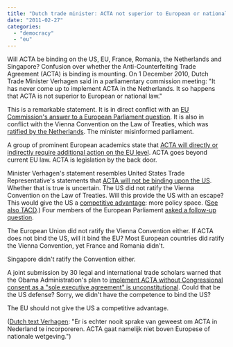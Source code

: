 ```yaml
---
title: "Dutch trade minister: ACTA not superior to European or national law"
date: "2011-02-27"
categories: 
  - "democracy"
  - "eu"
---
```


Will ACTA be binding on the US, EU, France, Romania, the Netherlands and Singapore? Confusion over whether the Anti-Counterfeiting Trade Agreement (ACTA) is binding is mounting. On 1 December 2010, Dutch Trade Minister Verhagen said in a parliamentary commission meeting: "It has never come up to implement ACTA in the Netherlands. It so happens that ACTA is not superior to European or national law."

This is a remarkable statement. It is in direct conflict with an [EU Commission's answer to a European Parliament question](http://www.keionline.org/node/1073). It is also in conflict with the Vienna Convention on the Law of Treaties, which was [ratified by the Netherlands](http://www.jurisint.org/en/ins/421.html). The minister misinformed parliament.

A group of prominent European academics state that [ACTA will directly or indirectly require additional action on the EU level](http://www.iri.uni-hannover.de/acta-1668.html). ACTA goes beyond current EU law. ACTA is legislation by the back door.

Minister Verhagen's statement resembles United States Trade Representative's statements that [ACTA will not be binding upon the US](http://www.keionline.org/node/1077). Whether that is true is uncertain. The US did not ratify the Vienna Convention on the Law of Treaties. Will this provide the US with an escape? This would give the US a [competitive advantage](http://action.ffii.org/acta/Analysis): more policy space. ([See also TACD](http://tacd-ip.org/archives/298).) Four members of the European Parliament [asked a follow-up question](http://www.keionline.org/node/1077).

The European Union did not ratify the Vienna Convention either. If ACTA does not bind the US, will it bind the EU? Most European countries did ratify the Vienna Convention, yet France and Romania didn't.

Singapore didn't ratify the Convention either.

A joint submission by 30 legal and international trade scholars warned that the Obama Administration's plan to [implement ACTA without Congressional consent as a "sole executive agreement" is unconstitutional](http://infojustice.org/archives/1166). Could that be the US defense? Sorry, we didn't have the competence to bind the US?

The EU should not give the US a competitive advantage.

([Dutch text Verhagen](https://zoek.officielebekendmakingen.nl/kst-21501-33-305.html): "Er is echter nooit sprake van geweest om ACTA in Nederland te incorporeren. ACTA gaat namelijk niet boven Europese of nationale wetgeving.")
